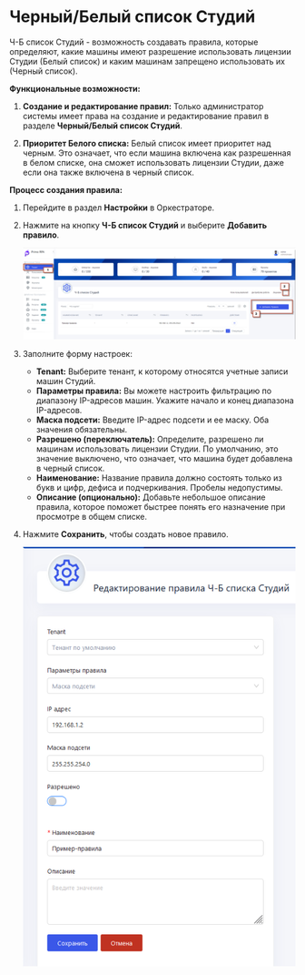 # Черный/Белый список Студий

Ч-Б список Студий - возможность создавать правила, которые определяют, какие машины имеют разрешение использовать лицензии Студии (Белый список) и каким машинам запрещено использовать их (Черный список).

**Функциональные возможности:**

1. **Создание и редактирование правил:** Только администратор системы имеет права на создание и редактирование правил в разделе **Черный/Белый список Студий**.

2. **Приоритет Белого списка:** Белый список имеет приоритет над черным. Это означает, что если машина включена как разрешенная в белом списке, она сможет использовать лицензии Студии, даже если она также включена в черный список.

**Процесс создания правила:**

1. Перейдите в раздел **Настройки** в Оркестраторе.
2. Нажмите на кнопку **Ч-Б список Студий** и выберите **Добавить правило**.

   ![](../.gitbook/assets1/black-white_list.png)

   
3. Заполните форму настроек:
   - **Tenant:** Выберите тенант, к которому относятся учетные записи машин Студий.
   - **Параметры правила:** Вы можете настроить фильтрацию по диапазону IP-адресов машин. Укажите начало и конец диапазона IP-адресов.
   - **Маска подсети:** Введите IP-адрес подсети и ее маску. Оба значения обязательны.
   - **Разрешено (переключатель):** Определите, разрешено ли машинам использовать лицензии Студии. По умолчанию, это значение выключено, что означает, что машина будет добавлена в черный список.
   - **Наименование:** Название правила должно состоять только из букв и цифр, дефиса и подчеркивания. Пробелы недопустимы.
   - **Описание (опционально):** Добавьте небольшое описание правила, которое поможет быстрее понять его назначение при просмотре в общем списке.
4. Нажмите **Сохранить**, чтобы создать новое правило.
   

   ![](../.gitbook/assets1/edit_black_white_list.png)
